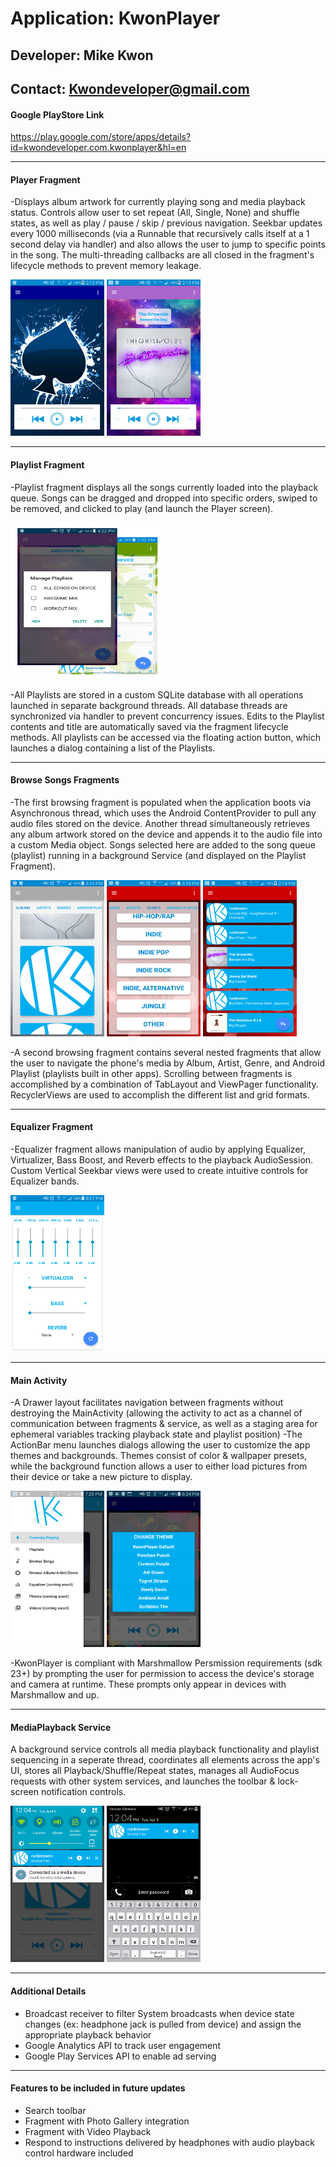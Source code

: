 # **Application: KwonPlayer**
## **Developer: Mike Kwon**
## **Contact: Kwondeveloper@gmail.com**

#### Google PlayStore Link

https://play.google.com/store/apps/details?id=kwondeveloper.com.kwonplayer&hl=en

---

#### Player Fragment

-Displays album artwork for currently playing song and media playback status.  Controls allow user to set repeat (All, Single, None) and shuffle states, as well as play / pause / skip / previous navigation.  Seekbar updates every 1000 milliseconds (via a Runnable that recursively calls itself at a 1 second delay via handler) and also allows the user to jump to specific points in the song.  The multi-threading callbacks are all closed in the fragment's lifecycle methods to prevent memory leakage.

<img src="screenshots/playerfragment1.png" width="150" height="250">
<img src="screenshots/playerfragment2.png" width="150" height="250">

---

#### Playlist Fragment

-Playlist fragment displays all the songs currently loaded into the playback queue.  Songs can be dragged and dropped into specific orders, swiped to be removed, and clicked to play (and launch the Player screen).

<img src="screenshots/playlistfragment1.png" width="250" height="250">

-All Playlists are stored in a custom SQLite database with all operations launched in separate background threads.  All database threads are synchronized via handler to prevent concurrency issues.  Edits to the Playlist contents and title are automatically saved via the fragment lifecycle methods.  All playlists can be accessed via the floating action button, which launches a dialog containing a list of the Playlists.

---

#### Browse Songs Fragments

-The first browsing fragment is populated when the application boots via Asynchronous thread, which uses the Android ContentProvider to pull any audio files stored on the device.  Another thread simultaneously retrieves any album artwork stored on the device and appends it to the audio file into a custom Media object.  Songs selected here are added to the song queue (playlist) running in a background Service (and displayed on the Playlist Fragment).

<img src="screenshots/devicelibraryfragment1.png" width="150" height="250">
<img src="screenshots/devicelibraryfragment2.png" width="150" height="250">
<img src="screenshots/devicelibraryfragment3.png" width="150" height="250">

-A second browsing fragment contains several nested fragments that allow the user to navigate the phone's media by Album, Artist, Genre, and Android Playlist (playlists built in other apps).  Scrolling between fragments is accomplished by a combination of TabLayout and ViewPager functionality.  RecyclerViews are used to accomplish the different list and grid formats.

---

#### Equalizer Fragment

-Equalizer fragment allows manipulation of audio by applying Equalizer, Virtualizer, Bass Boost, and Reverb effects to the playback AudioSession.  Custom Vertical Seekbar views were used to create intuitive controls for Equalizer bands.

<img src="screenshots/equalizerfragment1.png" width="150" height="250">

---

#### Main Activity

-A Drawer layout facilitates navigation between fragments without destroying the MainActivity (allowing the activity to act as a channel of communication between fragments & service, as well as a staging area for ephemeral variables tracking playback state and playlist position)
-The ActionBar menu launches dialogs allowing the user to customize the app themes and backgrounds.  Themes consist of color & wallpaper presets, while the background function allows a user to either load pictures from their device or take a new picture to display.

<img src="screenshots/mainactivity1.png" width="150" height="250">
<img src="screenshots/mainactivity2.png" width="150" height="250">

-KwonPlayer is compliant with Marshmallow Persmission requirements (sdk 23+) by prompting the user for permission to access the device's storage and camera at runtime.  These prompts only appear in devices with Marshmallow and up.

---

#### MediaPlayback Service

A background service controls all media playback functionality and playlist sequencing in a seperate thread, coordinates all elements across the app's UI, stores all Playback/Shuffle/Repeat states, manages all AudioFocus requests with other system services, and launches the toolbar & lock-screen notification controls.

<img src="screenshots/notification1.png" width="150" height="250">
<img src="screenshots/notification2.png" width="150" height="250">

---

#### Additional Details

* Broadcast receiver to filter System broadcasts when device state changes (ex: headphone jack is pulled from device) and assign the appropriate playback behavior
* Google Analytics API to track user engagement
* Google Play Services API to enable ad serving

---

#### Features to be included in future updates

* Search toolbar
* Fragment with Photo Gallery integration
* Fragment with Video Playback
* Respond to instructions delivered by headphones with audio playback control hardware included